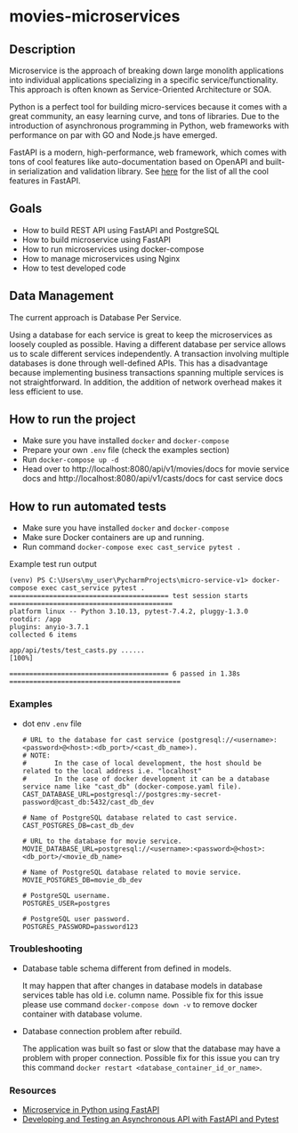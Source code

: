 # movies-microservices

## Description
Microservice is the approach of breaking down large monolith applications into individual applications specializing
in a specific service/functionality. This approach is often known as Service-Oriented Architecture or SOA.

Python is a perfect tool for building micro-services because it comes with a great community, 
an easy learning curve, and tons of libraries. Due to the introduction of asynchronous programming in Python, 
web frameworks with performance on par with GO and Node.js have emerged.

FastAPI is a modern, high-performance, web framework, which comes with tons of cool features like auto-documentation 
based on OpenAPI and built-in serialization and validation library. 
See [here](https://fastapi.tiangolo.com/features/) for the list of all the cool features in FastAPI.

## Goals
 - How to build REST API using FastAPI and PostgreSQL
 - How to build microservice using FastAPI
 - How to run microservices using docker-compose
 - How to manage microservices using Nginx
 - How to test developed code

## Data Management

The current approach is Database Per Service.

Using a database for each service is great to keep the microservices as loosely coupled as possible.
Having a different database per service allows us to scale different services independently.
A transaction involving multiple databases is done through well-defined APIs.
This has a disadvantage because implementing business transactions spanning multiple services is not straightforward.
In addition, the addition of network overhead makes it less efficient to use.


## How to run the project
 - Make sure you have installed `docker` and `docker-compose`
 - Prepare your own `.env` file (check the examples section)
 - Run `docker-compose up -d`
 - Head over to http://localhost:8080/api/v1/movies/docs for movie service docs 
   and http://localhost:8080/api/v1/casts/docs for cast service docs

## How to run automated tests

- Make sure you have installed `docker` and `docker-compose`
- Make sure Docker containers are up and running.
- Run command `docker-compose exec cast_service pytest .`

Example test run output

  ```
  (venv) PS C:\Users\my_user\PycharmProjects\micro-service-v1> docker-compose exec cast_service pytest .
  ======================================== test session starts =========================================
  platform linux -- Python 3.10.13, pytest-7.4.2, pluggy-1.3.0
  rootdir: /app
  plugins: anyio-3.7.1
  collected 6 items
  
  app/api/tests/test_casts.py ......                                                              [100%]
  
  ======================================== 6 passed in 1.38s ===========================================
  ```

### Examples

- dot env `.env` file

     ```
     # URL to the database for cast service (postgresql://<username>:<password>@<host>:<db_port>/<cast_db_name>).
     # NOTE: 
     #       In the case of local development, the host should be related to the local address i.e. "localhost"
     #       In the case of docker development it can be a database service name like "cast_db" (docker-compose.yaml file).
     CAST_DATABASE_URL=postgresql://postgres:my-secret-password@cast_db:5432/cast_db_dev
     
     # Name of PostgreSQL database related to cast service.
     CAST_POSTGRES_DB=cast_db_dev
     
     # URL to the database for movie service.
     MOVIE_DATABASE_URL=postgresql://<username>:<password>@<host>:<db_port>/<movie_db_name>
     
     # Name of PostgreSQL database related to movie service.
     MOVIE_POSTGRES_DB=movie_db_dev
     
     # PostgreSQL username.
     POSTGRES_USER=postgres
     
     # PostgreSQL user password.
     POSTGRES_PASSWORD=password123
     ```

### Troubleshooting

- Database table schema different from defined in models.

    It may happen that after changes in database models in database services table has old i.e. column name.
    Possible fix for this issue please use command `docker-compose down -v` to remove docker container with database volume.


- Database connection problem after rebuild.

    The application was built so fast or slow that the database may have a problem with proper connection.
    Possible fix for this issue you can try this command `docker restart <database_container_id_or_name>`.
    

### Resources
 - [Microservice in Python using FastAPI](https://dev.to/paurakhsharma/microservice-in-python-using-fastapi-24cc)
 - [Developing and Testing an Asynchronous API with FastAPI and Pytest](https://testdriven.io/blog/fastapi-crud/)
